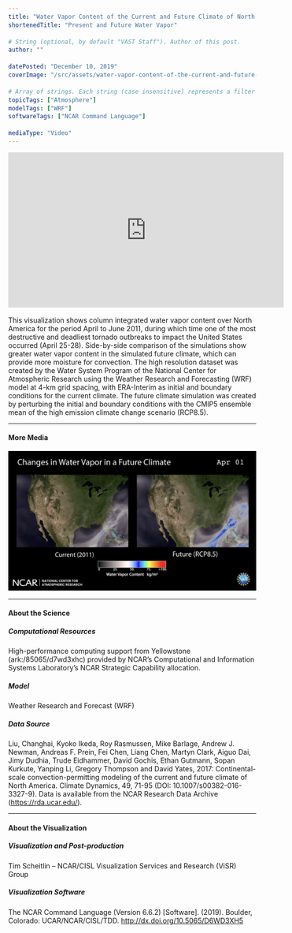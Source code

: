 ```yaml
---
title: "Water Vapor Content of the Current and Future Climate of North America"
shortenedTitle: "Present and Future Water Vapor"

# String (optional, by default "VAST Staff"). Author of this post.
author: ""

datePosted: "December 10, 2019"
coverImage: "/src/assets/water-vapor-content-of-the-current-and-future-climate-of-north-america.png"

# Array of strings. Each string (case insensitive) represents a filter from the front page. Tags that do not correspond to a current filter will be ignored for filtering.
topicTags: ["Atmosphere"]
modelTags: ["WRF"]
softwareTags: ["NCAR Command Language"]

mediaType: "Video"
---
```


<iframe width="560" height="315" src="https://www.youtube.com/embed/vcubuAd-3D4?si=bklpqCBRnH5GOoZg" title="YouTube video player" frameborder="0" allow="accelerometer; autoplay; clipboard-write; encrypted-media; gyroscope; picture-in-picture; web-share" referrerpolicy="strict-origin-when-cross-origin" allowfullscreen></iframe>

This visualization shows column integrated water vapor content over North America for the period April to June 2011, during which time one of the most destructive and deadliest tornado outbreaks to impact the United States occurred (April 25-28). Side-by-side comparison of the simulations show greater water vapor content in the simulated future climate, which can provide more moisture for convection. The high resolution dataset was created by the Water System Program of the National Center for Atmospheric Research using the Weather Research and Forecasting (WRF) model at 4-km grid spacing, with ERA-Interim as initial and boundary conditions for the current climate. The future climate simulation was created by perturbing the initial and boundary conditions with the CMIP5 ensemble mean of the high emission climate change scenario (RCP8.5).

___
#### More Media

![Water Vapor Content of the Current and Future Climate of North America.](../../assets/water-vapor-content-of-the-current-and-future-climate-of-north-america.png)

___

#### About the Science

##### Computational Resources

High-performance computing support from Yellowstone (ark:/85065/d7wd3xhc) provided by NCAR’s Computational and Information Systems Laboratory’s NCAR Strategic Capability allocation.

##### Model

Weather Research and Forecast (WRF)

##### Data Source

Liu, Changhai, Kyoko Ikeda, Roy Rasmussen, Mike Barlage, Andrew J. Newman, Andreas F. Prein, Fei Chen, Liang Chen, Martyn Clark, Aiguo Dai, Jimy Dudhia, Trude Eidhammer, David Gochis, Ethan Gutmann, Sopan Kurkute, Yanping Li, Gregory Thompson and David Yates, 2017: Continental-scale convection-permitting modeling of the current and future climate of North America. Climate Dynamics, 49, 71-95 (DOI: 10.1007/s00382-016-3327-9). Data is available from the NCAR Research Data Archive (https://rda.ucar.edu/).

___

#### About the Visualization

##### Visualization and Post-production

Tim Scheitlin – NCAR/CISL Visualization Services and Research (ViSR) Group

##### Visualization Software

The NCAR Command Language (Version 6.6.2) [Software]. (2019). 
  Boulder, Colorado: UCAR/NCAR/CISL/TDD. http://dx.doi.org/10.5065/D6WD3XH5
